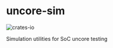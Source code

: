 # uncore-sim

![crates-io](https://img.shields.io/crates/v/uncore-sim)

Simulation utilities for SoC uncore testing
